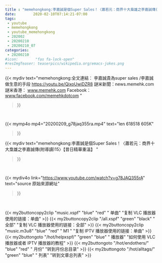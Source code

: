 ```yaml
---
title : "memehongkong:李嘉誠是個Super Sales！〈蕭若元：商界十大梟雄之李嘉誠傳(附導讀)15〉【昔日精華重溫】 "
date:        2020-02-10T07:14:21-07:00
tags:
 - youtube
 - memehongkong
 - youtube_memehongkong
 - 202002
 - 20200210
 - 20200210_07
categories:
 - 20200210
#icon:        "fas fa-lock-open"
#resImgTeaser: teaserpics/wikipedia.org/emacs-jokes.png
---
```


{{< mydiv text="memehongkong:全文連結： 李嘉誠貴為super sales /李嘉誠做生意的手段 https://youtu.be/QixoUwiDZR8  謎米新聞：news.memehk.com 謎米香港： www.memehk.com Facebook：www.facebook.com/memehkdotcom "
>}}
<br>


{{< mymp4o mp4="20200209_g78jaq355ra.mp4"
text="len 618518    605K"
>}}


{{< mydiv text="memehongkong:李嘉誠是個Super Sales！〈蕭若元：商界十大梟雄之李嘉誠傳(附導讀)15〉【昔日精華重溫】 "
>}}
<br>

{{< mydiv4o link="https://www.youtube.com/watch?v=g78JAQ355rA"
text="source 原始來源網址"
>}}


<br>



{{< my2buttoncopy2clip "music.xspf"        "blue"   "red"    " 单曲"  "复制 VLC 播放器使用的链接：单曲" >}} {{< my2buttoncopy2clip "/all.xspf"         "green"  "black"  " 全部"  "复制 VLC 播放器使用的链接：全部" >}} {{< my2buttoncopy2clip "music.m3u8"        "blue"   "red"    " M1 "    "复制 IPTV 播放器使用的链接：单曲" >}} {{< my2buttongoto      "/hot/helpxspf/"    "green"  "blue"   " 播放器" "如何使用 VLC 播放器或者 IPTV 播放器的教程" >}} {{< my2buttongoto      "/hot/endothers/"   "blue"   "red"    " 月份"   "转到月份总目录" >}} {{< my2buttongoto      "/hot/alltags/"     "green"  "blue"   " 列表"   "转到文章总列表" >}} 
